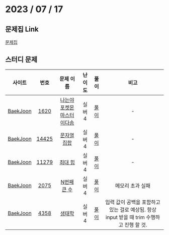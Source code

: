 # 2023 / 07 / 17

## 문제집 Link

[문제집](https://github.com/tony9402/baekjoon/tree/main/data_structure2)

## 스터디 문제

|                사이트                |                      번호                      |                              문제 이름                              | 난이도 |                                   풀이                                   |                                           비고                                           |
| :----------------------------------: | :--------------------------------------------: | :-----------------------------------------------------------------: | :----: | :----------------------------------------------------------------------: | :--------------------------------------------------------------------------------------: |
| [BaekJoon](https://www.acmicpc.net/) |  [1620](https://www.acmicpc.net/problem/1620)  | [나는야 포켓몬 마스터 이다솜](https://www.acmicpc.net/problem/1620) | 실버4  | [풀이](../../../../BaekJoon/Solutions/1620_나는야_포켓몬_마스터_이다솜/) |                                            -                                             |
| [BaekJoon](https://www.acmicpc.net/) | [14425](https://www.acmicpc.net/problem/14425) |        [문자열 집합](https://www.acmicpc.net/problem/14425)         | 실버4  |        [풀이](../../../../BaekJoon/Solutions/14425_문자열_집합/)         |                                            -                                             |
| [BaekJoon](https://www.acmicpc.net/) | [11279](https://www.acmicpc.net/problem/11279) |          [최대 힙](https://www.acmicpc.net/problem/11279)           | 실버4  |          [풀이](../../../../BaekJoon/Solutions/11279_최대_힙/)           |                                            -                                             |
| [BaekJoon](https://www.acmicpc.net/) |  [2075](https://www.acmicpc.net/problem/2075)  |         [N번째 큰 수](https://www.acmicpc.net/problem/2075)         | 실버4  |         [풀이](../../../../BaekJoon/Solutions/2075_N번째_큰_수/)         |                                     메모리 초과 실패                                     |
| [BaekJoon](https://www.acmicpc.net/) |  [4358](https://www.acmicpc.net/problem/4358)  |           [생태학](https://www.acmicpc.net/problem/4358)            | 실버4  |           [풀이](../../../../BaekJoon/Solutions/4358_생태학/)            | 입력 값이 공백을 포함하고 있는 걸로 예상됨. 항상 input 받을 때 trim 수행하고 진행 할 것. |
